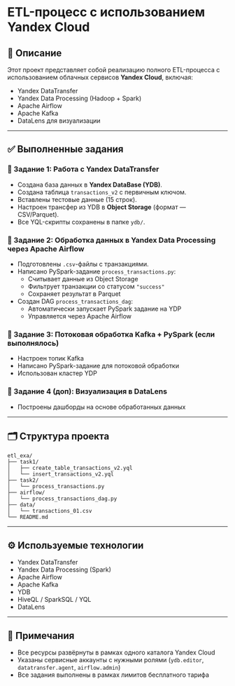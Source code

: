 # ETL-процесс с использованием Yandex Cloud

## 📝 Описание

Этот проект представляет собой реализацию полного ETL-процесса с использованием облачных сервисов **Yandex Cloud**, включая:
- Yandex DataTransfer
- Yandex Data Processing (Hadoop + Spark)
- Apache Airflow
- Apache Kafka
- DataLens для визуализации

---

## ✅ Выполненные задания

### 🔹 Задание 1: Работа с Yandex DataTransfer
- Создана база данных в **Yandex DataBase (YDB)**.
- Создана таблица `transactions_v2` с первичным ключом.
- Вставлены тестовые данные (15 строк).
- Настроен трансфер из YDB в **Object Storage** (формат — CSV/Parquet).
- Все YQL-скрипты сохранены в папке `ydb/`.

### 🔹 Задание 2: Обработка данных в Yandex Data Processing через Apache Airflow
- Подготовлены `.csv`-файлы с транзакциями.
- Написано PySpark-задание `process_transactions.py`:
  - Считывает данные из Object Storage
  - Фильтрует транзакции со статусом `"success"`
  - Сохраняет результат в Parquet
- Создан DAG `process_transactions_dag`:
  - Автоматически запускает PySpark задание на YDP
  - Управляется через Apache Airflow

### 🔹 Задание 3: Потоковая обработка Kafka + PySpark (**если выполнялось**)
- Настроен топик Kafka
- Написано PySpark-задание для потоковой обработки
- Использован кластер YDP

### 🔹 Задание 4 (доп): Визуализация в DataLens
- Построены дашборды на основе обработанных данных

---

## 🗂️ Структура проекта

```
etl_exa/
├── task1/
│   ├── create_table_transactions_v2.yql
│   └── insert_transactions_v2.yql
├── task2/
│   └── process_transactions.py
├── airflow/
│   └── process_transactions_dag.py
├── data/
│   └── transactions_01.csv
└── README.md
```

---

## ⚙️ Используемые технологии

- Yandex DataTransfer
- Yandex Data Processing (Spark)
- Apache Airflow
- Apache Kafka
- YDB
- HiveQL / SparkSQL / YQL
- DataLens

---

## 📌 Примечания

- Все ресурсы развёрнуты в рамках одного каталога Yandex Cloud
- Указаны сервисные аккаунты с нужными ролями (`ydb.editor`, `datatransfer.agent`, `airflow.admin`)
- Все задания выполнены в рамках лимитов бесплатного тарифа
